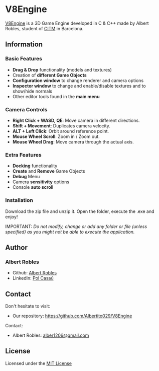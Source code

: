 # V8Engine

[V8Engine](https://github.com/Albertito029/V8Engine) is a 3D Game Engine developed in C & C++ made by Albert Robles, student of [CITM](https://www.citm.upc.edu/) in Barcelona.

## Information

### Basic Features

* **Drag & Drop** functionality (models and textures)
* Creation of **different Game Objects**
* **Configuration window** to change renderer and camera options
* **Inspector window** to change and enable/disable textures and to show/hide normals
* Other editor tools found in the **main menu** 

### Camera Controls

* **Right Click + WASD, QE**: Move camera in different directions.
* **Shift + Movement**: Duplicates camera velocity.
* **ALT + Left Click**: Orbit around reference point.
* **Mouse Wheel Scroll**: Zoom in / Zoom out.
* **Mouse Wheel Drag**: Move camera through the actual axis.

### Extra Features

* **Docking** functionality
* **Create** and **Remove** Game Objects
* **Debug** Menu
* Camera **sensitivity** options
* Console **auto scroll**

### Installation

Download the zip file and unzip it. Open the folder, execute the .exe and enjoy!

IMPORTANT: *Do not modify, change or add any folder or file (unless specified) as you might not be able to execute the application.*

## Author

### Albert Robles

- Github: [Albert Robles](https://github.com/Albertito029)
- LinkedIn: [Pol Casaú](https://www.linkedin.com/in/albert-robles-munoz/)

## Contact

 Don't hesitate to visit:
 - Our repository: https://github.com/Albertito029/V8Engine 
 
 Contact:
 - Albert Robles: alber1206@gmail.com
  
## License

Licensed under the [MIT License](https://github.com/Albertito029/V8Engine/blob/master/LICENSE)
